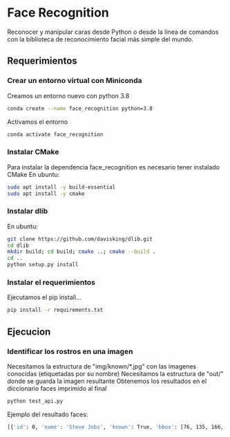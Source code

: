 # Face Recognition
Reconocer y manipular caras desde Python o desde la línea de comandos con
la biblioteca de reconocimiento facial más simple del mundo.

## Requerimientos
### Crear un entorno virtual con Miniconda
Creamos un entorno nuevo con python 3.8
```bash
conda create --name face_recognition python=3.8
```
Activamos el entorno
```bash
conda activate face_recognition
```
### Instalar CMake
Para instalar la dependencia face_recognition es necesario tener instalado CMake
En ubuntu:
```bash
sudo apt install -y build-essential
sudo apt install -y cmake
```
### Instalar dlib
En ubuntu:
```bash
git clone https://github.com/davisking/dlib.git
cd dlib
mkdir build; cd build; cmake ..; cmake --build .
cd ..
python setup.py install
```
### Instalar el requerimientos
Ejecutamos el pip install...
```bash
pip install -r requirements.txt
```
## Ejecucion
### Identificar los rostros en una imagen
Necesitamos la estructura de "img/known/*.jpg" con las imagenes conocidas (etiquetadas por su nombre)
Necesitamos la estructura de "out/" donde se guarda la imagen resultante
Obtenemos los resultados en el diccionario faces imprimido al final
```bash
python test_api.py
```
Ejemplo del resultado faces:
```bash
[{'id': 0, 'name': 'Steve Jobs', 'known': True, 'bbox': [76, 135, 166, 46]}, {'id': 0, 'name': 'Desconocido', 'known': False, 'bbox': [60, 304, 103, 261]}]
```
